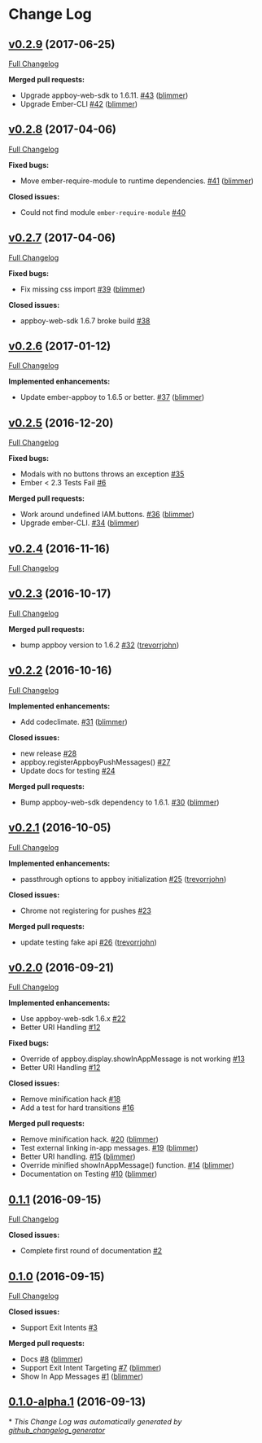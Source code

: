 # Change Log

## [v0.2.9](https://github.com/blimmer/ember-appboy/tree/v0.2.9) (2017-06-25)
[Full Changelog](https://github.com/blimmer/ember-appboy/compare/v0.2.8...v0.2.9)

**Merged pull requests:**

- Upgrade appboy-web-sdk to 1.6.11. [\#43](https://github.com/blimmer/ember-appboy/pull/43) ([blimmer](https://github.com/blimmer))
- Upgrade Ember-CLI [\#42](https://github.com/blimmer/ember-appboy/pull/42) ([blimmer](https://github.com/blimmer))

## [v0.2.8](https://github.com/blimmer/ember-appboy/tree/v0.2.8) (2017-04-06)
[Full Changelog](https://github.com/blimmer/ember-appboy/compare/v0.2.7...v0.2.8)

**Fixed bugs:**

- Move ember-require-module to runtime dependencies. [\#41](https://github.com/blimmer/ember-appboy/pull/41) ([blimmer](https://github.com/blimmer))

**Closed issues:**

- Could not find module `ember-require-module` [\#40](https://github.com/blimmer/ember-appboy/issues/40)

## [v0.2.7](https://github.com/blimmer/ember-appboy/tree/v0.2.7) (2017-04-06)
[Full Changelog](https://github.com/blimmer/ember-appboy/compare/v0.2.6...v0.2.7)

**Fixed bugs:**

- Fix missing css import [\#39](https://github.com/blimmer/ember-appboy/pull/39) ([blimmer](https://github.com/blimmer))

**Closed issues:**

- appboy-web-sdk 1.6.7 broke build [\#38](https://github.com/blimmer/ember-appboy/issues/38)

## [v0.2.6](https://github.com/blimmer/ember-appboy/tree/v0.2.6) (2017-01-12)
[Full Changelog](https://github.com/blimmer/ember-appboy/compare/v0.2.5...v0.2.6)

**Implemented enhancements:**

- Update ember-appboy to 1.6.5 or better. [\#37](https://github.com/blimmer/ember-appboy/pull/37) ([blimmer](https://github.com/blimmer))

## [v0.2.5](https://github.com/blimmer/ember-appboy/tree/v0.2.5) (2016-12-20)
[Full Changelog](https://github.com/blimmer/ember-appboy/compare/v0.2.4...v0.2.5)

**Fixed bugs:**

- Modals with no buttons throws an exception [\#35](https://github.com/blimmer/ember-appboy/issues/35)
- Ember \< 2.3 Tests Fail [\#6](https://github.com/blimmer/ember-appboy/issues/6)

**Merged pull requests:**

- Work around undefined IAM.buttons. [\#36](https://github.com/blimmer/ember-appboy/pull/36) ([blimmer](https://github.com/blimmer))
- Upgrade ember-CLI. [\#34](https://github.com/blimmer/ember-appboy/pull/34) ([blimmer](https://github.com/blimmer))

## [v0.2.4](https://github.com/blimmer/ember-appboy/tree/v0.2.4) (2016-11-16)
[Full Changelog](https://github.com/blimmer/ember-appboy/compare/v0.2.3...v0.2.4)

## [v0.2.3](https://github.com/blimmer/ember-appboy/tree/v0.2.3) (2016-10-17)
[Full Changelog](https://github.com/blimmer/ember-appboy/compare/v0.2.2...v0.2.3)

**Merged pull requests:**

- bump appboy version to 1.6.2 [\#32](https://github.com/blimmer/ember-appboy/pull/32) ([trevorrjohn](https://github.com/trevorrjohn))

## [v0.2.2](https://github.com/blimmer/ember-appboy/tree/v0.2.2) (2016-10-16)
[Full Changelog](https://github.com/blimmer/ember-appboy/compare/v0.2.1...v0.2.2)

**Implemented enhancements:**

- Add codeclimate. [\#31](https://github.com/blimmer/ember-appboy/pull/31) ([blimmer](https://github.com/blimmer))

**Closed issues:**

- new release [\#28](https://github.com/blimmer/ember-appboy/issues/28)
- appboy.registerAppboyPushMessages\(\) [\#27](https://github.com/blimmer/ember-appboy/issues/27)
- Update docs for testing [\#24](https://github.com/blimmer/ember-appboy/issues/24)

**Merged pull requests:**

- Bump appboy-web-sdk dependency to 1.6.1. [\#30](https://github.com/blimmer/ember-appboy/pull/30) ([blimmer](https://github.com/blimmer))

## [v0.2.1](https://github.com/blimmer/ember-appboy/tree/v0.2.1) (2016-10-05)
[Full Changelog](https://github.com/blimmer/ember-appboy/compare/v0.2.0...v0.2.1)

**Implemented enhancements:**

- passthrough options to appboy initialization [\#25](https://github.com/blimmer/ember-appboy/pull/25) ([trevorrjohn](https://github.com/trevorrjohn))

**Closed issues:**

- Chrome not registering for pushes [\#23](https://github.com/blimmer/ember-appboy/issues/23)

**Merged pull requests:**

- update testing fake api [\#26](https://github.com/blimmer/ember-appboy/pull/26) ([trevorrjohn](https://github.com/trevorrjohn))

## [v0.2.0](https://github.com/blimmer/ember-appboy/tree/v0.2.0) (2016-09-21)
[Full Changelog](https://github.com/blimmer/ember-appboy/compare/0.1.1...v0.2.0)

**Implemented enhancements:**

- Use appboy-web-sdk 1.6.x [\#22](https://github.com/blimmer/ember-appboy/issues/22)
- Better URI Handling [\#12](https://github.com/blimmer/ember-appboy/issues/12)

**Fixed bugs:**

- Override of appboy.display.showInAppMessage is not working [\#13](https://github.com/blimmer/ember-appboy/issues/13)
- Better URI Handling [\#12](https://github.com/blimmer/ember-appboy/issues/12)

**Closed issues:**

- Remove minification hack [\#18](https://github.com/blimmer/ember-appboy/issues/18)
- Add a test for hard transitions [\#16](https://github.com/blimmer/ember-appboy/issues/16)

**Merged pull requests:**

- Remove minification hack. [\#20](https://github.com/blimmer/ember-appboy/pull/20) ([blimmer](https://github.com/blimmer))
- Test external linking in-app messages. [\#19](https://github.com/blimmer/ember-appboy/pull/19) ([blimmer](https://github.com/blimmer))
- Better URI handling. [\#15](https://github.com/blimmer/ember-appboy/pull/15) ([blimmer](https://github.com/blimmer))
- Override minified showInAppMessage\(\) function. [\#14](https://github.com/blimmer/ember-appboy/pull/14) ([blimmer](https://github.com/blimmer))
- Documentation on Testing [\#10](https://github.com/blimmer/ember-appboy/pull/10) ([blimmer](https://github.com/blimmer))

## [0.1.1](https://github.com/blimmer/ember-appboy/tree/0.1.1) (2016-09-15)
[Full Changelog](https://github.com/blimmer/ember-appboy/compare/0.1.0...0.1.1)

**Closed issues:**

- Complete first round of documentation [\#2](https://github.com/blimmer/ember-appboy/issues/2)

## [0.1.0](https://github.com/blimmer/ember-appboy/tree/0.1.0) (2016-09-15)
[Full Changelog](https://github.com/blimmer/ember-appboy/compare/0.1.0-alpha.1...0.1.0)

**Closed issues:**

- Support Exit Intents [\#3](https://github.com/blimmer/ember-appboy/issues/3)

**Merged pull requests:**

- Docs [\#8](https://github.com/blimmer/ember-appboy/pull/8) ([blimmer](https://github.com/blimmer))
- Support Exit Intent Targeting [\#7](https://github.com/blimmer/ember-appboy/pull/7) ([blimmer](https://github.com/blimmer))
- Show In App Messages [\#1](https://github.com/blimmer/ember-appboy/pull/1) ([blimmer](https://github.com/blimmer))

## [0.1.0-alpha.1](https://github.com/blimmer/ember-appboy/tree/0.1.0-alpha.1) (2016-09-13)


\* *This Change Log was automatically generated by [github_changelog_generator](https://github.com/skywinder/Github-Changelog-Generator)*